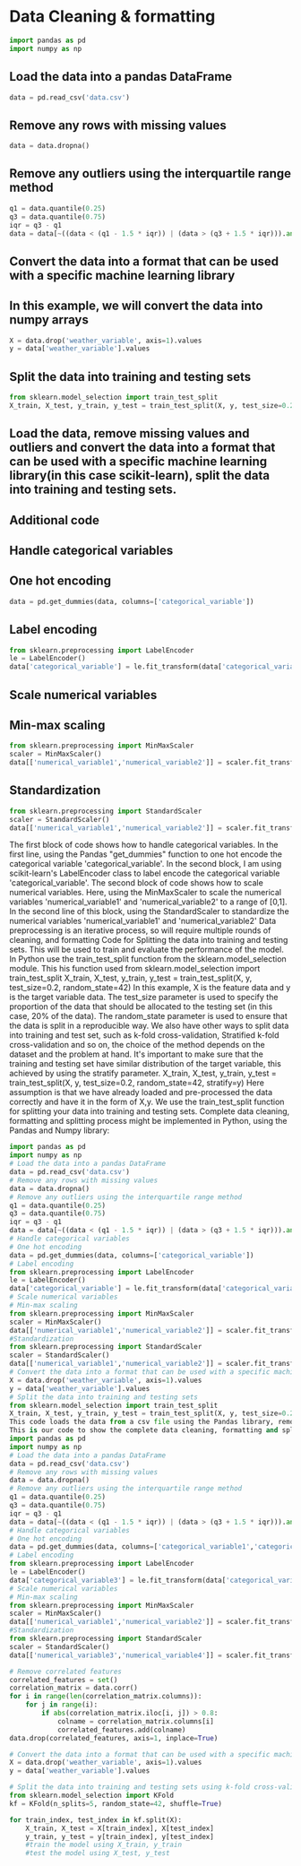 # Data Cleaning & formatting

```python
import pandas as pd
import numpy as np
```

## Load the data into a pandas DataFrame
```python
data = pd.read_csv('data.csv')
```

## Remove any rows with missing values
```python
data = data.dropna()
```

## Remove any outliers using the interquartile range method
```python
q1 = data.quantile(0.25)
q3 = data.quantile(0.75)
iqr = q3 - q1
data = data[~((data < (q1 - 1.5 * iqr)) | (data > (q3 + 1.5 * iqr))).any(axis=1)]
```

## Convert the data into a format that can be used with a specific machine learning library
## In this example, we will convert the data into numpy arrays
```python
X = data.drop('weather_variable', axis=1).values
y = data['weather_variable'].values
```

## Split the data into training and testing sets
```python
from sklearn.model_selection import train_test_split
X_train, X_test, y_train, y_test = train_test_split(X, y, test_size=0.2, random_state=42)
```
## Load the data, remove missing values and outliers and convert the data into a format that can be used with a specific machine learning library(in this case scikit-learn), split the data into training and testing sets. 
## Additional code

## Handle categorical variables
## One hot encoding
```python
data = pd.get_dummies(data, columns=['categorical_variable'])
```

## Label encoding
```python
from sklearn.preprocessing import LabelEncoder
le = LabelEncoder()
data['categorical_variable'] = le.fit_transform(data['categorical_variable'])
```

## Scale numerical variables
## Min-max scaling
```python
from sklearn.preprocessing import MinMaxScaler
scaler = MinMaxScaler()
data[['numerical_variable1','numerical_variable2']] = scaler.fit_transform(data[['numerical_variable1','numerical_variable2']])
```

## Standardization 
```python
from sklearn.preprocessing import StandardScaler
scaler = StandardScaler()
data[['numerical_variable1','numerical_variable2']] = scaler.fit_transform(data[['numerical_variable1','numerical_variable2']])
```
The first block of code shows how to handle categorical variables. In the first line, using the Pandas "get_dummies" function to one hot encode the categorical variable 'categorical_variable'. In the second block, I am using scikit-learn's LabelEncoder class to label encode the categorical variable 'categorical_variable'.
The second block of code shows how to scale numerical variables. Here, using the MinMaxScaler to scale the numerical variables 'numerical_variable1' and 'numerical_variable2' to a range of [0,1]. In the second line of this block, using the StandardScaler to standardize the numerical variables 'numerical_variable1' and 'numerical_variable2'
Data preprocessing is an iterative process, so will require multiple rounds of cleaning, and formatting
Code for Splitting the data into training and testing sets. This will be used to train and evaluate the performance of the model.
In Python use the train_test_split function from the sklearn.model_selection module. This his function used from sklearn.model_selection import train_test_split
X_train, X_test, y_train, y_test = train_test_split(X, y, test_size=0.2, random_state=42)
In this example, X is the feature data and y is the target variable data. The test_size parameter is used to specify the proportion of the data that should be allocated to the testing set (in this case, 20% of the data). The random_state parameter is used to ensure that the data is split in a reproducible way.
We also have other ways to split data into training and test set, such as k-fold cross-validation, Stratified k-fold cross-validation and so on, the choice of the method depends on the dataset and the problem at hand.
It's important to make sure that the training and testing set have similar distribution of the target variable, this achieved by using the stratify parameter.
X_train, X_test, y_train, y_test = train_test_split(X, y, test_size=0.2, random_state=42, stratify=y)
Here  assumption is that we have already loaded and pre-processed the data correctly and have it in the form of X,y. We use the train_test_split function for splitting your data into training and testing sets. 
Complete data cleaning, formatting and splitting process might be implemented in Python, using the Pandas and Numpy library:
```python
import pandas as pd
import numpy as np
# Load the data into a pandas DataFrame
data = pd.read_csv('data.csv')
# Remove any rows with missing values
data = data.dropna()
# Remove any outliers using the interquartile range method
q1 = data.quantile(0.25)
q3 = data.quantile(0.75)
iqr = q3 - q1
data = data[~((data < (q1 - 1.5 * iqr)) | (data > (q3 + 1.5 * iqr))).any(axis=1)]
# Handle categorical variables
# One hot encoding
data = pd.get_dummies(data, columns=['categorical_variable'])
# Label encoding
from sklearn.preprocessing import LabelEncoder
le = LabelEncoder()
data['categorical_variable'] = le.fit_transform(data['categorical_variable'])
# Scale numerical variables
# Min-max scaling
from sklearn.preprocessing import MinMaxScaler
scaler = MinMaxScaler()
data[['numerical_variable1','numerical_variable2']] = scaler.fit_transform(data[['numerical_variable1','numerical_variable2']])
#Standardization 
from sklearn.preprocessing import StandardScaler
scaler = StandardScaler()
data[['numerical_variable1','numerical_variable2']] = scaler.fit_transform(data[['numerical_variable1','numerical_variable2']])
# Convert the data into a format that can be used with a specific machine learning library
X = data.drop('weather_variable', axis=1).values
y = data['weather_variable'].values
# Split the data into training and testing sets
from sklearn.model_selection import train_test_split
X_train, X_test, y_train, y_test = train_test_split(X, y, test_size=0.2, random_state=42, stratify=y)
This code loads the data from a csv file using the Pandas library, removes any missing values and outliers, handles categorical variables using one hot encoding, label encoding and scale numerical variables using Min-Max Scaling and Standardization. Then, it converts the data into a format that can be used with a machine learning library and splits it into training and testing sets using the train_test_split function from the sklearn.model_selection module and stratifying the data.
This is our code to show the complete data cleaning, formatting and splitting process might be implemented, with additional pre-processing steps, and adjusting code to match the names of the variables in the dataset, and the method of splitting the data:
import pandas as pd
import numpy as np
# Load the data into a pandas DataFrame
data = pd.read_csv('data.csv')
# Remove any rows with missing values
data = data.dropna()
# Remove any outliers using the interquartile range method
q1 = data.quantile(0.25)
q3 = data.quantile(0.75)
iqr = q3 - q1
data = data[~((data < (q1 - 1.5 * iqr)) | (data > (q3 + 1.5 * iqr))).any(axis=1)]
# Handle categorical variables
# One hot encoding
data = pd.get_dummies(data, columns=['categorical_variable1','categorical_variable2'])
# Label encoding
from sklearn.preprocessing import LabelEncoder
le = LabelEncoder()
data['categorical_variable3'] = le.fit_transform(data['categorical_variable3'])
# Scale numerical variables
# Min-max scaling
from sklearn.preprocessing import MinMaxScaler
scaler = MinMaxScaler()
data[['numerical_variable1','numerical_variable2']] = scaler.fit_transform(data[['numerical_variable1','numerical_variable2']])
#Standardization 
from sklearn.preprocessing import StandardScaler
scaler = StandardScaler()
data[['numerical_variable3','numerical_variable4']] = scaler.fit_transform(data[['numerical_variable3','numerical_variable4']])

# Remove correlated features
correlated_features = set()
correlation_matrix = data.corr()
for i in range(len(correlation_matrix.columns)):
    for j in range(i):
        if abs(correlation_matrix.iloc[i, j]) > 0.8:
            colname = correlation_matrix.columns[i]
            correlated_features.add(colname)
data.drop(correlated_features, axis=1, inplace=True)

# Convert the data into a format that can be used with a specific machine learning library
X = data.drop('weather_variable', axis=1).values
y = data['weather_variable'].values

# Split the data into training and testing sets using k-fold cross-validation
from sklearn.model_selection import KFold
kf = KFold(n_splits=5, random_state=42, shuffle=True)

for train_index, test_index in kf.split(X):
    X_train, X_test = X[train_index], X[test_index]
    y_train, y_test = y[train_index], y[test_index]
    #train the model using X_train, y_train
    #test the model using X_test, y_test
```
